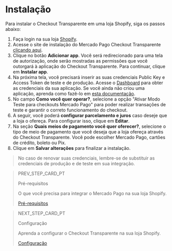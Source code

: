 # Instalação

Para instalar o Checkout Transparente em uma loja Shopify, siga os passos abaixo:

1. Faça login na sua loja [Shopify](https://accounts.shopify.com/store-login).
2. Acesse o site de instalação do Mercado Pago Checkout Transparente [clicando aqui](https://apps.shopify.com/checkout-transparente-mp).
3. Clique no botão **Adicionar app**. Você será redirecionado para uma tela de autorização, onde serão mostradas as permissões que você outorgará à aplicação do Checkout Transparente. Para continuar, clique em **Instalar app**. 
4. Na próxima tela, você precisará inserir as suas credenciais Public Key e Access Token de teste e de produção. Acesse o [Dashboard](https://www.mercadopago.com.ar/developers/panel) para obter as credenciais da sua aplicação. Se você ainda não criou uma aplicação, aprenda como fazê-lo em [esta documentação](/developers/pt/docs/additional-content/shopify/dashboard/applications). 
5. No campo **Como você quer operar?**, selecione a opção "Ativar Modo Teste para checkouts Mercado Pago" para poder realizar transações de teste e garantir o correto funcionamento do checkout.
6. A seguir, você poderá **configurar parcelamento e juros** caso deseje que a loja o ofereça. Para configurar isso, clique em **Editar**.
7. Na seção **Quais meios de pagamento você quer oferecer?**, selecione o tipo de meio de pagamento que você deseja que a loja ofereça através do Checkout Transparente. Você pode escolher Mercado Pago, cartões de crédito, boleto ou Pix.
8. Clique em **Salvar alterações** para finalizar a instalação.

> No caso de renovar suas credenciais, lembre-se de substituir as credenciais de produção e de teste em sua integração.


> PREV_STEP_CARD_PT
>
> Pré-requisitos
>
> O que você precisa para integrar o Mercado Pago na sua loja Shopify.
>
> [Pré-requisitos](/developers/pt/docs/shopify/requirements-checkout-transparente)

> NEXT_STEP_CARD_PT
>
> Configuração
>
> Aprenda a configurar o Checkout Transparente na sua loja Shopify.
>
> [Configuração](/developers/pt/docs/shopify/configuration-checkout-transparente)
